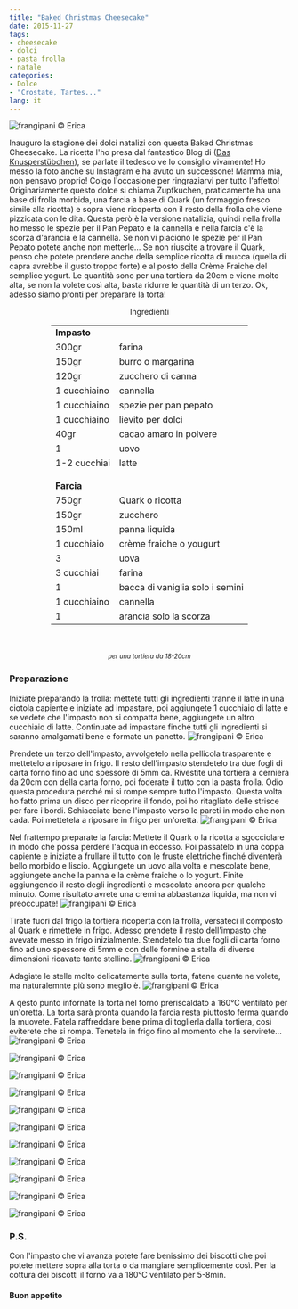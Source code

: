```yaml
---
title: "Baked Christmas Cheesecake"
date: 2015-11-27
tags:
- cheesecake
- dolci
- pasta frolla
- natale
categories:
- Dolce
- "Crostate, Tartes..."
lang: it
---
```

![](header.jpg "frangipani © Erica")

Inauguro la stagione dei dolci natalizi con questa Baked Christmas Cheesecake. La ricetta l'ho presa dal fantastico Blog di (<a href="http://knusperstuebchen.net/2015/11/22/herzlich-willkommen-kalte-zeit-zupfkuchen/" target="_blank">Das Knusperstübchen</a>), se parlate il tedesco ve lo consiglio vivamente! Ho messo la foto anche su Instagram e ha avuto un successone! Mamma mia, non pensavo proprio! Colgo l'occasione per ringraziarvi per tutto l'affetto! Originariamente questo dolce si chiama Zupfkuchen, praticamente ha una base di frolla morbida, una farcia a base di Quark (un formaggio fresco simile alla ricotta) e sopra viene ricoperta con il resto della frolla che viene pizzicata con le dita. Questa però è la versione natalizia, quindi nella frolla ho messo le spezie per il Pan Pepato e la cannella e nella farcia c'è la scorza d'arancia e la cannella. Se non vi piaciono le spezie per il Pan Pepato potete anche non metterle... Se non riuscite a trovare il Quark, penso che potete prendere anche della semplice ricotta di mucca (quella di capra avrebbe il gusto troppo forte) e al posto della Crème Fraiche del semplice yogurt. Le quantità sono per una tortiera da 20cm e viene molto alta, se non la volete così alta, basta ridurre le quantità di un terzo. Ok, adesso siamo pronti per preparare la torta!


<div id="wrapper" style="text-align: center">
  <div id="yourdiv" style="display: inline-block;">
    <div class="ingredients">
      <div class="ingredients-title">Ingredienti</div>
      <table>
        <tbody>
          <tr>
            <td colspan="2"><b>Impasto</b></td>
          </tr>
          <tr>
            <td>300gr</td>
            <td>farina</td>
          </tr>
          <tr>
            <td>150gr</td>
            <td>burro o margarina</td>
          </tr>
          <tr>
            <td>120gr</td>
            <td>zucchero di canna</td>
          </tr>
          <tr>
            <td>1 cucchiaino</td>
            <td>cannella</td>
          </tr>
          <tr>
            <td>1 cucchiaino</td>
            <td>spezie per pan pepato</td>
          </tr>
          <tr>
            <td>1 cucchiaino</td>
            <td>lievito per dolci</td>
          </tr>
          <tr>
            <td>40gr</td>
            <td>cacao amaro in polvere</td>
          </tr>
          <tr>
            <td>1</td>
            <td>uovo</td>
          </tr>
          <tr>
            <td>1-2 cucchiai</td>
            <td>latte</td>
          </tr>
          <tr style="height: 15px;"></tr>
          <tr>          
            <td colspan="2"><b>Farcia</b></td>
          </tr>      
          <tr>
            <td>750gr</td>
            <td>Quark o ricotta</td>
          </tr>
          <tr>
            <td>150gr</td>
            <td>zucchero</td>
          </tr>
          <tr>
            <td>150ml</td>
            <td>panna liquida</td>
          </tr>
          <tr>
            <td>1 cucchiaio</td>
            <td>crème fraiche o yougurt</td>
          </tr>
          <tr>
            <td>3</td>
            <td>uova</td>
          </tr>
          <tr>
            <td>3 cucchiai</td>
            <td>farina</td>
          </tr>
          <tr>
            <td>1</td>
            <td>bacca di vaniglia solo i semini</td>
          </tr>
          <tr>
            <td>1 cucchiaino</td>
            <td>cannella</td>
          </tr>
          <tr>
            <td>1</td>
            <td>arancia solo la scorza</td>      
          </tr>
        </tbody>
      </table>
      <br></br>
      <i class="pull-right" style="font-size: 80%;">per una tortiera da 18-20cm</i>
    </div>
  </div>
</div>


<h3>
  <font color="grey">
    <i class="fa-solid fa-gears"></i>
  </font> Preparazione
</h3>

Iniziate preparando la frolla: mettete tutti gli ingredienti tranne il latte in una ciotola capiente e iniziate ad impastare, poi aggiungete 1 cucchiaio di latte e se vedete che l'impasto non si compatta bene, aggiungete un altro cucchiaio di latte. Continuate ad impastare finché tutti gli ingredienti si saranno amalgamati bene e formate un panetto.
![](impasto.jpg "frangipani © Erica")

Prendete un terzo dell'impasto, avvolgetelo nella pellicola trasparente e mettetelo a riposare in frigo. Il resto dell'impasto stendetelo tra due fogli di carta forno fino ad uno spessore di 5mm ca. Rivestite una tortiera a cerniera da 20cm con della carta forno, poi foderate il tutto con la pasta frolla. Odio questa procedura perché mi si rompe sempre tutto l'impasto. Questa volta ho fatto prima un disco per ricoprire il fondo, poi ho ritagliato delle strisce per fare i bordi. Schiacciate bene l'impasto verso le pareti in modo che non cada. Poi mettetela a riposare in frigo per un'oretta.
![](teglia.jpg "frangipani © Erica")

Nel frattempo preparate la farcia: Mettete il Quark o la ricotta a sgocciolare in modo che possa perdere l'acqua in eccesso. Poi passatelo in una coppa capiente e iniziate a frullare il tutto con le fruste elettriche finché diventerà bello morbido e liscio. Aggiungete un uovo alla volta e mescolate bene, aggiungete anche la panna e la crème fraiche o lo yogurt. Finite aggiungendo il resto degli ingredienti e mescolate ancora per qualche minuto. Come risultato avrete una cremina abbastanza liquida, ma non vi preoccupate!
![](farcia.jpg "frangipani © Erica")

Tirate fuori dal frigo la tortiera ricoperta con la frolla, versateci il composto al Quark e rimettete in frigo. Adesso prendete il resto dell'impasto che avevate messo in frigo inizialmente. Stendetelo tra due fogli di carta forno fino ad uno spessore di 5mm e con delle formine a stella di diverse dimensioni ricavate tante stelline.
![](stelle.jpg "frangipani © Erica")

Adagiate le stelle molto delicatamente sulla torta, fatene quante ne volete, ma naturalemnte più sono meglio è.
![](tegliafinita.jpg "frangipani © Erica")

A qesto punto infornate la torta nel forno preriscaldato a 160°C ventilato per un'oretta. La torta sarà pronta quando la farcia resta piuttosto ferma quando la muovete. Fatela raffreddare bene prima di toglierla dalla tortiera, così eviterete che si rompa. Tenetela in frigo fino al momento che la servirete...
![](risultato1.jpg "frangipani © Erica")

![](risultato2.jpg "frangipani © Erica")

![](risultato3.jpg "frangipani © Erica")

![](risultato4.jpg "frangipani © Erica")

![](risultato5.jpg "frangipani © Erica")

![](risultato6.jpg "frangipani © Erica")

![](risultato7.jpg "frangipani © Erica")

![](risultato8.jpg "frangipani © Erica")

![](risultato9.jpg "frangipani © Erica")

![](risultato10.jpg "frangipani © Erica")

![](risultato11.jpg "frangipani © Erica")


<h3>
  <font color="#FFCC00">
    <i class="fa-regular fa-lightbulb"></i>
  </font> P.S.
</h3>

Con l'impasto che vi avanza potete fare benissimo dei biscotti che poi potete mettere sopra alla torta o da mangiare semplicemente così. Per la cottura dei biscotti il forno va a 180°C ventilato per 5-8min.

<h4>Buon appetito
  <font color="red">
    <i class="fa-regular fa-face-smile"></i>
  </font>
</h4>
